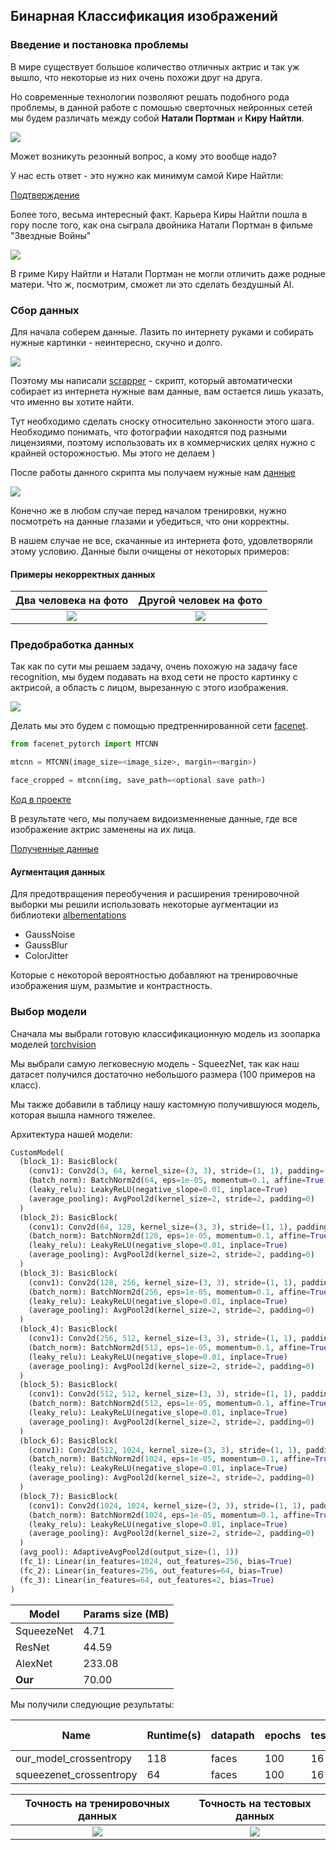 ## Бинарная Классификация изображений

### Введение и постановка проблемы
В мире существует большое количество отличных актрис и так уж вышло, что некоторые из них очень похожи друг на друга.

Но современные технологии позволяют решать подобного рода проблемы, в данной работе с помошью сверточных нейронных сетей мы будем различать между собой **Натали Портман** и **Киру Найтли**.

![](https://i.pinimg.com/originals/e4/3d/03/e43d032f2bd0c43a77d0fe44f581bfa8.jpg)

Может возникуть резонный вопрос, а кому это вообще надо?

У нас есть  ответ - это нужно как минимум самой Кире Найтли: 

[Подтверждение](https://youtu.be/_X3yoBbDEtc?t=5)


Более того, весьма интересный факт. Карьера Киры Найтли пошла в гору после того, как она сыграла двойника Натали Портман в фильме "Звездные Войны"

![](https://v1.popcornnews.ru/k2/news/970/upload/news/711840213099.jpg)

В гриме Киру Найтли и Натали Портман не могли отличить даже родные матери. Что ж, посмотрим, сможет ли это сделать бездушный AI.

### Сбор данных
Для начала соберем данные.
Лазить по интернету руками и собирать нужные картинки - неинтересно, скучно и долго.

![](https://miro.medium.com/max/700/1*hWOlRny3IiFDLutlMkn16Q.jpeg)

Поэтому мы написали [scrapper](utils/scrapper.py#L11) - скрипт, который автоматически собирает из интернета нужные вам данные, вам остается лишь указать, что именно вы хотите найти.

Тут необходимо сделать сноску относительно законности этого шага. Необходимо понимать, что фотографии находятся под разными лицензиями, поэтому использовать их в коммерчиских целях нужно с крайней осторожностью. Мы этого не делаем )

После работы данного скрипта мы получаем нужные нам [данные](images)

![](https://www.mememaker.net/api/bucket?path=static/img/memes/full/2017/Apr/22/19/dirty-data-dirty-data-is-everywhere.jpg)

Конечно же в любом случае перед началом тренировки, нужно посмотреть на данные глазами и убедиться, что они корректны.

В нашем случае не все, скачанные из интернета фото, удовлетворяли этому условию. Данные были очищены от некоторых примеров:



#### Примеры некорректных данных
 Два человека на фото     |  Другой человек на фото 
:-------------------------:|:-------------------------:
![](images_for_readme/bad_casess.png)  |  ![](images_for_readme/emma.png)


### Предобработка данных

Так как по сути мы решаем задачу, очень похожую на задачу face recognition, мы будем подавать на вход сети не просто картинку с актрисой, а область с лицом, вырезанную с этого изображения. 

![](https://cloud.githubusercontent.com/assets/896692/23625227/42c65360-025d-11e7-94ea-b12f28cb34b4.png)


Делать мы это будем с помощью предтреннированной сети [facenet](https://github.com/timesler/facenet-pytorch). 

```python
from facenet_pytorch import MTCNN

mtcnn = MTCNN(image_size=<image_size>, margin=<margin>)

face_cropped = mtcnn(img, save_path=<optional save path>)

```
[Код в проекте](https://github.com/Lolik-Bolik/binary_classification/blob/main/utils/cropping_faces.py#L9)

В результате чего, мы получаем видоизменненые данные, где все изображение актрис заменены на их лица.

[Полученные данные](faces)

#### Аугментация данных

Для предотвращения переобучения и расширения тренировочной выборки мы решили использовать некоторые аугментации из библиотеки [albementations](https://github.com/albumentations-team/albumentations)

- GaussNoise
- GaussBlur
- ColorJitter

Которые с некоторой вероятностью добавляют на тренировочные изображения шум, размытие и контрастность.

### Выбор модели

Сначала мы выбрали готовую классификационную модель из зоопарка моделей [torchvision](https://pytorch.org/docs/stable/torchvision/models.html) 

Мы выбрали самую легковесную модель - SqueezNet, так как наш датасет получился достаточно небольшого размера (100 примеров на класс).

Мы также добавили в таблицу нашу кастомную получившуюся модель, которая вышла намного тяжелее. 


Архитектура нашей модели:
```python
CustomModel(
  (block_1): BasicBlock(
    (conv1): Conv2d(3, 64, kernel_size=(3, 3), stride=(1, 1), padding=(1, 1), bias=False)
    (batch_norm): BatchNorm2d(64, eps=1e-05, momentum=0.1, affine=True, track_running_stats=True)
    (leaky_relu): LeakyReLU(negative_slope=0.01, inplace=True)
    (average_pooling): AvgPool2d(kernel_size=2, stride=2, padding=0)
  )
  (block_2): BasicBlock(
    (conv1): Conv2d(64, 128, kernel_size=(3, 3), stride=(1, 1), padding=(1, 1), bias=False)
    (batch_norm): BatchNorm2d(128, eps=1e-05, momentum=0.1, affine=True, track_running_stats=True)
    (leaky_relu): LeakyReLU(negative_slope=0.01, inplace=True)
    (average_pooling): AvgPool2d(kernel_size=2, stride=2, padding=0)
  )
  (block_3): BasicBlock(
    (conv1): Conv2d(128, 256, kernel_size=(3, 3), stride=(1, 1), padding=(1, 1), bias=False)
    (batch_norm): BatchNorm2d(256, eps=1e-05, momentum=0.1, affine=True, track_running_stats=True)
    (leaky_relu): LeakyReLU(negative_slope=0.01, inplace=True)
    (average_pooling): AvgPool2d(kernel_size=2, stride=2, padding=0)
  )
  (block_4): BasicBlock(
    (conv1): Conv2d(256, 512, kernel_size=(3, 3), stride=(1, 1), padding=(1, 1), bias=False)
    (batch_norm): BatchNorm2d(512, eps=1e-05, momentum=0.1, affine=True, track_running_stats=True)
    (leaky_relu): LeakyReLU(negative_slope=0.01, inplace=True)
    (average_pooling): AvgPool2d(kernel_size=2, stride=2, padding=0)
  )
  (block_5): BasicBlock(
    (conv1): Conv2d(512, 512, kernel_size=(3, 3), stride=(1, 1), padding=(1, 1), bias=False)
    (batch_norm): BatchNorm2d(512, eps=1e-05, momentum=0.1, affine=True, track_running_stats=True)
    (leaky_relu): LeakyReLU(negative_slope=0.01, inplace=True)
    (average_pooling): AvgPool2d(kernel_size=2, stride=2, padding=0)
  )
  (block_6): BasicBlock(
    (conv1): Conv2d(512, 1024, kernel_size=(3, 3), stride=(1, 1), padding=(1, 1), bias=False)
    (batch_norm): BatchNorm2d(1024, eps=1e-05, momentum=0.1, affine=True, track_running_stats=True)
    (leaky_relu): LeakyReLU(negative_slope=0.01, inplace=True)
    (average_pooling): AvgPool2d(kernel_size=2, stride=2, padding=0)
  )
  (block_7): BasicBlock(
    (conv1): Conv2d(1024, 1024, kernel_size=(3, 3), stride=(1, 1), padding=(1, 1), bias=False)
    (batch_norm): BatchNorm2d(1024, eps=1e-05, momentum=0.1, affine=True, track_running_stats=True)
    (leaky_relu): LeakyReLU(negative_slope=0.01, inplace=True)
    (average_pooling): AvgPool2d(kernel_size=2, stride=2, padding=0)
  )
  (avg_pool): AdaptiveAvgPool2d(output_size=(1, 1))
  (fc_1): Linear(in_features=1024, out_features=256, bias=True)
  (fc_2): Linear(in_features=256, out_features=64, bias=True)
  (fc_3): Linear(in_features=64, out_features=2, bias=True)
)
```

|Model  | Params size (MB) | 
|---|---|
| SqueezeNet  |  4.71 |
| ResNet  |  44.59 |
| AlexNet  |  233.08 |
| **Our**  |  70.00 |


Мы получили следующие результаты:


|Name                    |Runtime(s)|datapath|epochs|test_batch_size|train_batch_size|Test Accuracy|Test Loss          |Train Accuracy    |Train Loss         |
|------------------------|-------|--------|------|---------------|----------------|-------------|-------------------|------------------|-------------------|
|our_model_crossentropy|118    |faces   |100   |16             |32              |0.8125       |0.798 |0.963|0.124  |
|squeezenet_crossentropy |64     |faces   |100   |16             |32              |0.9375       |0.368|1                 |0.0012|



 Точность на тренировочных данных    |  Точность на тестовых данных
:-------------------------:|:-------------------------:
![](images_for_readme/train_accuracy.png)  |  ![](images_for_readme/test_accuracy.png)



